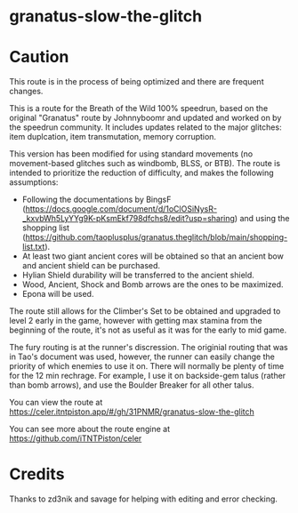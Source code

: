 # granatus-slow-the-glitch

# Caution
This route is in the process of being optimized and there are frequent changes.

This is a route for the Breath of the Wild 100% speedrun, based on the original "Granatus" route by Johnnyboomr and updated and worked on by the speedrun community. It includes updates related to the major glitches: item duplcation, item transmutation, memory corruption.

This version has been modified for using standard movements (no movement-based glitches such as windbomb, BLSS, or BTB). The route is intended to prioritize the reduction of difficulty, and makes the following assumptions:
- Following the documentations by BingsF (https://docs.google.com/document/d/1oClOSiNysR-_kxvbWh5LyYYg9K-pKsmEkf798dfchs8/edit?usp=sharing) and using the shopping list (https://github.com/taoplusplus/granatus.theglitch/blob/main/shopping-list.txt).
- At least two giant ancient cores will be obtained so that an ancient bow and ancient shield can be purchased.
- Hylian Shield durability will be transferred to the ancient shield.
- Wood, Ancient, Shock and Bomb arrows are the ones to be maximized.
- Epona will be used.

The route still allows for the Climber's Set to be obtained and upgraded to level 2 early in the game, however with getting max stamina from the beginning of the route, it's not as useful as it was for the early to mid game.

The fury routing is at the runner's discression. The originial routing that was in Tao's document was used, however, the runner can easily change the priority of which enemies to use it on. There will normally be plenty of time for the 12 min rechrage. For example, I use it on backside-gem talus (rather than bomb arrows), and use the Boulder Breaker for all other talus.

You can view the route at https://celer.itntpiston.app/#/gh/31PNMR/granatus-slow-the-glitch

You can see more about the route engine at https://github.com/iTNTPiston/celer

# Credits
Thanks to zd3nik and savage for helping with editing and error checking.
